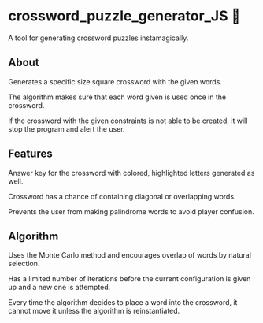 # crossword_puzzle_generator_JS :jigsaw:
A tool for generating crossword puzzles instamagically.

## About
Generates a specific size square crossword with the given words.

The algorithm makes sure that each word given is used once in the crossword.

If the crossword with the given constraints is not able to be created, it will stop the program and alert the user.

## Features
Answer key for the crossword with colored, highlighted letters generated as well.

Crossword has a chance of containing diagonal or overlapping words.

Prevents the user from making palindrome words to avoid player confusion.

## Algorithm
Uses the Monte Carlo method and encourages overlap of words by natural selection.

Has a limited number of iterations before the current configuration is given up and a new one is attempted.

Every time the algorithm decides to place a word into the crossword, it cannot move it unless the algorithm is reinstantiated.

